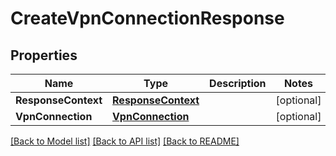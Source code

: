 # CreateVpnConnectionResponse

## Properties

Name | Type | Description | Notes
------------ | ------------- | ------------- | -------------
**ResponseContext** | [**ResponseContext**](ResponseContext.md) |  | [optional] 
**VpnConnection** | [**VpnConnection**](VpnConnection.md) |  | [optional] 

[[Back to Model list]](../README.md#documentation-for-models) [[Back to API list]](../README.md#documentation-for-api-endpoints) [[Back to README]](../README.md)


